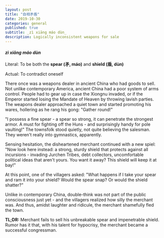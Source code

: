 ```yaml
---
layout: post
title: "自相矛盾"
date: 2019-10-30
categories: general
published: true
subtitle: _zì xiāng máo dùn_
description: Logically inconsistent weapons for sale
---
```


#### _zì xiāng máo dùn_

Literal: To be both the **spear (矛, máo)** and **shield (盾, dùn)**

Actual: To contradict oneself

There once was a weapons dealer in ancient China who had goods to sell. Not
unlike contemporary America, ancient China had a poor system of arms control.
People had to gear up in case the Xiongnu invaded, or if the Emperor started
losing the Mandate of Heaven by throwing lavish parties. The weapons dealer
approached a quiet town and started promoting his wares, hollering as he rang
his gong: "Gather round!"

"I possess a fine spear - a spear so strong, it can penetrate the strongest
armor. A must for fighting off the Huns - and surprisingly handy for pole
vaulting!" The townsfolk stood quietly, not quite believing the salesman. They
weren't really into gymnastics, apparently.

Sensing hesitation, the disheartened merchant continued with a new spiel:
"Now look here instead: a strong, sturdy shield that protects against all
incursions - invading Jurchen Tribes, debt collectors, uncomfortable political
ideas that aren't yours. You want it away? This shield will keep it at bay!"

At this point, one of the villagers asked: "What happens if I take your spear
and ram it into your shield? Would the spear snap? Or would the shield shatter?"

Unlike in contemporary China, double-think was not part of the public
consciousness just yet - and the villagers realized how silly the merchant was.
And thus, amidst laughter and ridicule, the merchant shamefully fled the town.

**TL;DR:** Merchant fails to sell his unbreakable spear and impenetrable shield.
Rumor has it that, with his talent for hypocrisy, the merchant became a
successful congressman.

